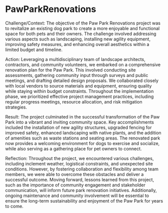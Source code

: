 # PawParkRenovations

Challenge/Context: The objective of the Paw Park Renovations project was to revitalize an existing dog park to create a more enjoyable and functional space for both pets and their owners. The challenge involved addressing various aspects such as landscaping, installing new agility equipment, improving safety measures, and enhancing overall aesthetics within a limited budget and timeline.

Action: Leveraging a multidisciplinary team of landscape architects, contractors, and community volunteers, we embarked on a comprehensive renovation plan for the Paw Park. This involved conducting site assessments, gathering community input through surveys and public meetings, and drafting detailed design proposals. We collaborated closely with local vendors to source materials and equipment, ensuring quality while staying within budget constraints. Throughout the implementation phase, we prioritized effective project management practices, including regular progress meetings, resource allocation, and risk mitigation strategies.

Result: The project culminated in the successful transformation of the Paw Park into a vibrant and inviting community space. Key accomplishments included the installation of new agility structures, upgraded fencing for improved safety, enhanced landscaping with native plants, and the addition of amenities such as waste stations and seating areas. The renovated park now provides a welcoming environment for dogs to exercise and socialize, while also serving as a gathering place for pet owners to connect.

Reflection: Throughout the project, we encountered various challenges, including inclement weather, logistical constraints, and unexpected site conditions. However, by fostering collaboration and flexibility among team members, we were able to overcome these obstacles and deliver a successful outcome. Moving forward, lessons learned from this project, such as the importance of community engagement and stakeholder communication, will inform future park renovation initiatives. Additionally, ongoing maintenance and community involvement will be essential to ensure the long-term sustainability and enjoyment of the Paw Park for years to come.
